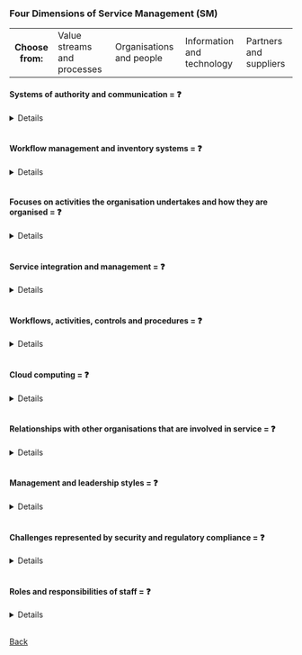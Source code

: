 ### Four Dimensions of Service Management (SM)

<table>
  <tr>
    <th>Choose from:</th>
    <td>Value streams and processes</td>
    <td>Organisations and people</td>
    <td>Information and technology</td>
    <td>Partners and suppliers</td>
  </tr>
</table>

#### Systems of authority and communication = &#10067;
<details>
Systems of authority and communication = <b>Organisations and People</b>
</details>
<br>

#### Workflow management and inventory systems = &#10067;
<details>
Workflow management and inventory systems = <b>Information and Technology</b>
</details>
<br>

#### Focuses on activities the organisation undertakes and how they are organised = &#10067;
<details>
Focuses on activities the organisation undertakes and how they are organised = <b>Value Streams and Processes</b>
</details>
<br>

#### Service integration and management = &#10067;
<details>
Service integration and management = <b>Partners and Suppliers</b>
</details>
<br>

#### Workflows, activities, controls and procedures = &#10067;
<details>
Workflows, activities, controls and procedures = <b>Value Streams and Processes</b>
</details>
<br>

#### Cloud computing = &#10067;
<details>
Cloud computing = <b>Information and Technology</b>
</details>
<br>

#### Relationships with other organisations that are involved in service = &#10067;
<details>
Relationships with other organisations that are involved in service = <b>Partners and Suppliers</b>
</details>
<br>

#### Management and leadership styles = &#10067;
<details>
Management and leadership styles = <b>Organisations and People</b>
</details>
<br>

#### Challenges represented by security and regulatory compliance = &#10067;
<details>
Challenges represented by security and regulatory compliance = <b>Information and Technology</b>
</details>
<br>

#### Roles and responsibilities of staff = &#10067;
<details>
Roles and responsibilities of staff = <b>Organisations and People</b>
</details>
<br>

[Back](README.md)
